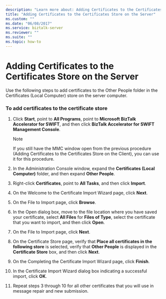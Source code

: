 ```yaml
---
description: "Learn more about: Adding Certificates to the Certificates Store on the Server"
title: "Adding Certificates to the Certificates Store on the Server"
ms.custom: ""
ms.date: "06/08/2017"
ms.service: biztalk-server
ms.reviewer: ""
ms.suite: ""
ms.topic: how-to
---
```

# Adding Certificates to the Certificates Store on the Server
Use the following steps to add certificates to the Other People folder in the Certificates (Local Computer) store on the server computer.  
  
### To add certificates to the certificate store  
  
1.  Click **Start**, point to **All Programs**, point to **Microsoft BizTalk Accelerator for SWIFT**, and then click **BizTalk Accelerator for SWIFT Management Console**.  
  
    > [!NOTE]
    >  If you still have the MMC window open from the previous procedure (Adding Certificates to the Certificates Store on the Client), you can use it for this procedure.  
  
2.  In the Administration Console window, expand the **Certificates (Local Computer)** folder, and then expand **Other People**.  
  
3.  Right-click **Certificates**, point to **All Tasks**, and then click **Import**.  
  
4.  On the Welcome to the Certificate Import Wizard page, click **Next**.  
  
5.  On the File to Import page, click **Browse**.  
  
6.  In the Open dialog box, move to the file location where you have saved your certificate, select **All Files** for **Files of Type**, select the certificate that you want to import, and then click **Open**.  
  
7.  On the File to Import page, click **Next**.  
  
8.  On the Certificate Store page, verify that **Place all certificates in the following store** is selected, verify that **Other People** is displayed in the **Certificate Store** box, and then click **Next**.  
  
9. On the Completing the Certificate Import Wizard page, click **Finish**.  
  
10. In the Certificate Import Wizard dialog box indicating a successful import, click **OK**.  
  
11. Repeat steps 3 through 10 for all other certificates that you will use in message repair and new submission.
